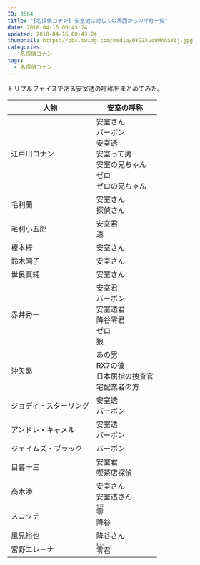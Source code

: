 ```yaml
---
ID: 3564
title: "[名探偵コナン] 安室透に対しての周囲からの呼称一覧"
date: 2018-04-16 00:43:24
updated: 2018-04-16 00:43:24
thumbnail: https://pbs.twimg.com/media/DY2ZkucUMAASY6j.jpg
categories:
  - 名探偵コナン
tags:
  - 名探偵コナン
---
```


トリプルフェイスである安室透の呼称をまとめてみた。

<!--more-->

<table style="width:100%;">
<thead>
 <tr>
   <th>人物</th>
   <th>安室の呼称</th>
 </tr>
</thead>
<tbody>
  <tr>
    <td>江戸川コナン</td>
    <td>
安室さん<br>
バーボン<br>
安室透<br>
安室って男<br>
安室の兄ちゃん<br>
ゼロ<br>
ゼロの兄ちゃん
    </td>
  </tr>
  <tr>
    <td>毛利蘭</td>
    <td>
安室さん<br>
探偵さん
    </td>
  </tr>
  <tr>
    <td>毛利小五郎</td>
    <td>
安室君<br>
透
    </td>
  </tr>
  <tr>
    <td>榎本梓</td>
    <td>
安室さん
    </td>
  </tr>
  <tr>
    <td>鈴木園子</td>
    <td>
安室さん
    </td>
  </tr>
  <tr>
    <td>世良真純</td>
    <td>
安室さん
    </td>
  </tr>
  <tr>
    <td>赤井秀一</td>
    <td>
安室君<br>
バーボン<br>
安室透君<br>
降谷零君<br>
ゼロ<br>
狼
    </td>
  </tr>
  <tr>
    <td>沖矢昴</td>
    <td>
あの男<br>
RX7の彼<br>
日本屈指の捜査官<br>
宅配業者の方
    </td>
  </tr>
  <tr>
    <td>ジョディ・スターリング</td>
    <td>
安室透<br>
バーボン
    </td>
  </tr>
  <tr>
    <td>アンドレ・キャメル</td>
    <td>
安室透<br>
バーボン
    </td>
  </tr>
  <tr>
    <td>ジェイムズ・ブラック</td>
    <td>
バーボン
    </td>
  </tr>
  <tr>
    <td>目暮十三</td>
    <td>
安室君<br>
喫茶店探偵
    </td>
  </tr>
  <tr>
    <td>高木渉</td>
    <td>
安室さん<br>
安室透さん
    </td>
  </tr>
  <tr>
    <td>スコッチ</td>
    <td>
<ruby>零<rt>ゼロ</rt></ruby> <br>
降谷
    </td>
  </tr>
  <tr>
    <td>風見裕也</td>
    <td>
降谷さん
    </td>
  </tr>
  <tr>
    <td>宮野エレーナ</td>
    <td>
<ruby>零<rt>れい</rt></ruby>君
    </td>
  </tr>
</tbody>
</table>
